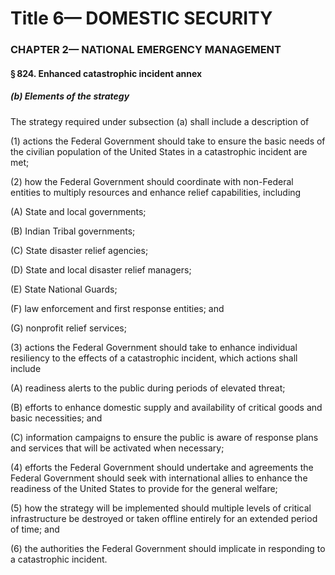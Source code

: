 
# Title 6— DOMESTIC SECURITY
### CHAPTER 2— NATIONAL EMERGENCY MANAGEMENT
#### § 824. Enhanced catastrophic incident annex
##### (b) Elements of the strategy

The strategy required under subsection (a) shall include a description of

(1) actions the Federal Government should take to ensure the basic needs of the civilian population of the United States in a catastrophic incident are met;

(2) how the Federal Government should coordinate with non-Federal entities to multiply resources and enhance relief capabilities, including

(A) State and local governments;

(B) Indian Tribal governments;

(C) State disaster relief agencies;

(D) State and local disaster relief managers;

(E) State National Guards;

(F) law enforcement and first response entities; and

(G) nonprofit relief services;

(3) actions the Federal Government should take to enhance individual resiliency to the effects of a catastrophic incident, which actions shall include

(A) readiness alerts to the public during periods of elevated threat;

(B) efforts to enhance domestic supply and availability of critical goods and basic necessities; and

(C) information campaigns to ensure the public is aware of response plans and services that will be activated when necessary;

(4) efforts the Federal Government should undertake and agreements the Federal Government should seek with international allies to enhance the readiness of the United States to provide for the general welfare;

(5) how the strategy will be implemented should multiple levels of critical infrastructure be destroyed or taken offline entirely for an extended period of time; and

(6) the authorities the Federal Government should implicate in responding to a catastrophic incident.
